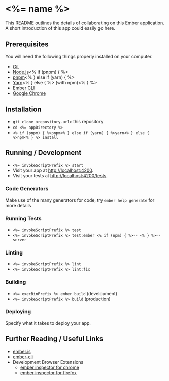 # <%= name %>

This README outlines the details of collaborating on this Ember application.
A short introduction of this app could easily go here.

## Prerequisites

You will need the following things properly installed on your computer.

- [Git](https://git-scm.com/)
- [Node.js](https://nodejs.org/)<% if (pnpm) { %>
- [pnpm](https://pnpm.io/)<% } else if (yarn) { %>
- [Yarn](https://yarnpkg.com/)<% } else { %> (with npm)<% } %>
- [Ember CLI](https://cli.emberjs.com/release/)
- [Google Chrome](https://google.com/chrome/)

## Installation

- `git clone <repository-url>` this repository
- `cd <%= appDirectory %>`
- `<% if (pnpm) { %>pnpm<% } else if (yarn) { %>yarn<% } else { %>npm<% } %> install`

## Running / Development

- `<%= invokeScriptPrefix %> start`
- Visit your app at [http://localhost:4200](http://localhost:4200).
- Visit your tests at [http://localhost:4200/tests](http://localhost:4200/tests).

### Code Generators

Make use of the many generators for code, try `ember help generate` for more details

### Running Tests

- `<%= invokeScriptPrefix %> test`
- `<%= invokeScriptPrefix %> test:ember <% if (npm) { %>-- <% } %>--server`

### Linting

- `<%= invokeScriptPrefix %> lint`
- `<%= invokeScriptPrefix %> lint:fix`

### Building

- `<%= execBinPrefix %> ember build` (development)
- `<%= invokeScriptPrefix %> build` (production)

### Deploying

Specify what it takes to deploy your app.

## Further Reading / Useful Links

- [ember.js](https://emberjs.com/)
- [ember-cli](https://cli.emberjs.com/release/)
- Development Browser Extensions
  - [ember inspector for chrome](https://chrome.google.com/webstore/detail/ember-inspector/bmdblncegkenkacieihfhpjfppoconhi)
  - [ember inspector for firefox](https://addons.mozilla.org/en-US/firefox/addon/ember-inspector/)
